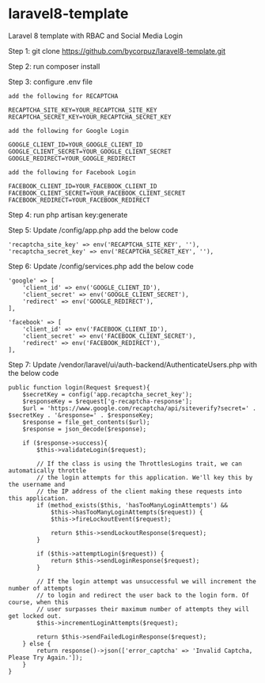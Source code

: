 # laravel8-template
Laravel 8 template with RBAC and Social Media Login

Step 1: git clone https://github.com/bycorpuz/laravel8-template.git

Step 2: run composer install

Step 3: configure .env file

```
add the following for RECAPTCHA

RECAPTCHA_SITE_KEY=YOUR_RECAPTCHA_SITE_KEY
RECAPTCHA_SECRET_KEY=YOUR_RECAPTCHA_SECRET_KEY

add the following for Google Login

GOOGLE_CLIENT_ID=YOUR_GOOGLE_CLIENT_ID
GOOGLE_CLIENT_SECRET=YOUR_GOOGLE_CLIENT_SECRET
GOOGLE_REDIRECT=YOUR_GOOGLE_REDIRECT

add the following for Facebook Login

FACEBOOK_CLIENT_ID=YOUR_FACEBOOK_CLIENT_ID
FACEBOOK_CLIENT_SECRET=YOUR_FACEBOOK_CLIENT_SECRET
FACEBOOK_REDIRECT=YOUR_FACEBOOK_REDIRECT
```
Step 4: run php artisan key:generate

Step 5: Update /config/app.php add the below code
```
'recaptcha_site_key' => env('RECAPTCHA_SITE_KEY', ''),
'recaptcha_secret_key' => env('RECAPTCHA_SECRET_KEY', ''),
```

Step 6: Update /config/services.php add the below code
```
'google' => [
    'client_id' => env('GOOGLE_CLIENT_ID'),
    'client_secret' => env('GOOGLE_CLIENT_SECRET'),
    'redirect' => env('GOOGLE_REDIRECT'),
],

'facebook' => [
    'client_id' => env('FACEBOOK_CLIENT_ID'),
    'client_secret' => env('FACEBOOK_CLIENT_SECRET'),
    'redirect' => env('FACEBOOK_REDIRECT'),
],
```

Step 7: Update /vendor/laravel/ui/auth-backend/AuthenticateUsers.php with the below code
```
public function login(Request $request){
    $secretKey = config('app.recaptcha_secret_key');
    $responseKey = $request['g-recaptcha-response'];
    $url = 'https://www.google.com/recaptcha/api/siteverify?secret=' . $secretKey . '&response=' . $responseKey;
    $response = file_get_contents($url);
    $response = json_decode($response);

    if ($response->success){
        $this->validateLogin($request);

        // If the class is using the ThrottlesLogins trait, we can automatically throttle
        // the login attempts for this application. We'll key this by the username and
        // the IP address of the client making these requests into this application.
        if (method_exists($this, 'hasTooManyLoginAttempts') &&
            $this->hasTooManyLoginAttempts($request)) {
            $this->fireLockoutEvent($request);

            return $this->sendLockoutResponse($request);
        }

        if ($this->attemptLogin($request)) {
            return $this->sendLoginResponse($request);
        }

        // If the login attempt was unsuccessful we will increment the number of attempts
        // to login and redirect the user back to the login form. Of course, when this
        // user surpasses their maximum number of attempts they will get locked out.
        $this->incrementLoginAttempts($request);

        return $this->sendFailedLoginResponse($request);
    } else {
        return response()->json(['error_captcha' => 'Invalid Captcha, Please Try Again.']);
    }
}
```
